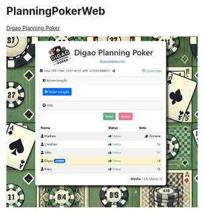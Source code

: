 # PlanningPokerWeb

[Digao Planning Poker](https://poker.digaodalpiaz.com)

![Preview](images/preview.png)